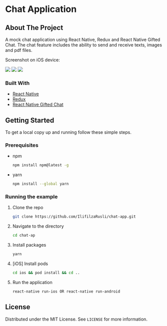 # Chat Application


## About The Project

A mock chat application using React Native, Redux and React Native Gifted Chat. The chat feature includes the ability to send and receive texts, images and pdf files.

Screenshot on iOS device: 

<img src="./src/images/image1.png">
<img src="./src/images/image2.png">
<img src="./src/images/image3.png">


### Built With

* [React Native](https://reactnative.dev)
* [Redux](https://redux.js.org)
* [React Native Gifted Chat](https://github.com/FaridSafi/react-native-gifted-chat)


## Getting Started

To get a local copy up and running follow these simple steps.

### Prerequisites

* npm
  ```sh
  npm install npm@latest -g
  ```
* yarn
  ```sh
  npm install --global yarn
  ```

### Running the example

1. Clone the repo
   ```sh
   git clone https://github.com/IlifilzaRusli/chat-app.git
   ```
2. Navigate to the directory
   ```sh
   cd chat-ap
   ```
3. Install packages
   ```sh
   yarn
   ```
4. [iOS] Install pods 
   ```sh
   cd ios && pod install && cd ..
   ```
5. Run the application
   ```sh
   react-native run-ios OR react-native run-android
   ```

## License

Distributed under the MIT License. See `LICENSE` for more information.
